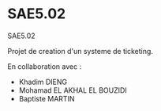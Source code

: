 # SAE5.02
SAE5.02

Projet de creation d'un systeme de ticketing.

En collaboration avec :

- Khadim DIENG
- Mohamad EL AKHAL EL BOUZIDI
- Baptiste MARTIN

